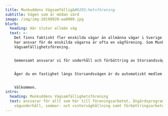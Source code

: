 ```yaml
---
title: Munkuddens Vägsamfällig&#8203;hetsförening
subtitle: Vägen som är mödan värd
image: /img/img-20190920-wa0000.jpg
blurb:
  heading: Här slutar allmän väg
  text: >-
    Det finns faktiskt fler enskilda vägar än allmänna vägar i Sverige. De som
    har ansvar för de enskilda vägarna är ofta en vägförening. Som Munkuddens
    Vägsamfällighetsförening.


    Gemensamt ansvarar vi för underhåll och förbättring av Storsandsvägen. Vi i styrelsen ser som vår uppgift att se till att Storsandsvägen har god framkomlighet och hög trafiksäkerhet till så låg kostnad som möjligt för samfällighetens medlemmar.


    Äger du en fastighet längs Storsandsvägen är du automatiskt medlem i samfälligheten. 


    Välkommen.
intro:
  heading: Munkuddens Vägsamfällighetsförening
  text: ansvarar för allt som hör till föreningsarbetet, åtgärdsprogram för
    vägunderhåll, sommar- och vinterväghållning samt förbättringsarbeten.
---
```

